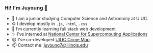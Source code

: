 ### Hi! I'm Juyoung :wave:

<!--
**jchoi25/jchoi25** is a ✨ _special_ ✨ repository because its `README.md` (this file) appears on your GitHub profile.

Here are some ideas to get you started:

- 🔭 I’m currently working on ...
- 🌱 I’m currently learning ...
- 👯 I’m looking to collaborate on ...
- 🤔 I’m looking for help with ...
- 💬 Ask me about ...
- 📫 How to reach me: ...
- 😄 Pronouns: ...
- ⚡ Fun fact: ...
-->

- 🏫 I am a junior studying Computer Science and Astronomy at UIUC. 
- ⚙️ I develop mostly in `.js`, `.html`, `.css`
- 🌱 I’m currently learning full stack web development
- ✨ I've interned at [National Center for Supercomputing Applications](https://www.ncsa.illinois.edu/)
- 😄 I've co-developed [UIUC Crime Map](https://police.illinois.edu/crime-reporting/daily-crime-log/map/)
- 📫 Contact me: [juyoung7@illinois.edu](mailto:juyoung7@illinois.edu)

